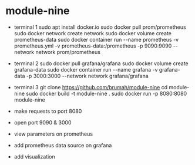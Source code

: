 # module-nine

- terminal 1
sudo apt install docker.io
sudo docker pull prom/prometheus
sudo docker network create network
sudo docker volume create prometheus-data
sudo docker container run --name prometheus -v prometheus.yml -v prometheus-data:/prometheus -p 9090:9090 --network network prom/prometheus

- terminal 2
sudo docker pull grafana/grafana
sudo docker volume create grafana-data
sudo docker container run --name grafana -v grafana-data -p 3000:3000 --network network grafana/grafana

- terminal 3
git clone https://github.com/brumah/module-nine
cd module-nine
sudo docker build -t module-nine .
sudo docker run -p 8080:8080 module-nine

- make requests to port 8080
- open port 9090 & 3000
- view parameters on prometheus
- add prometheus data source on grafana
- add visualization
